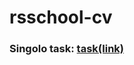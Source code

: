 # rsschool-cv  
### Singolo task: [task(link)](https://lapusto.github.io/rsschool-cv/singolo/singolo.html)
